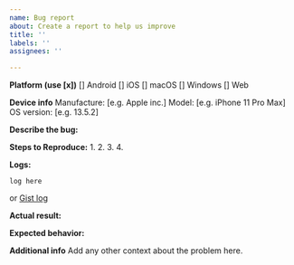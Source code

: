 ```yaml
---
name: Bug report
about: Create a report to help us improve
title: ''
labels: ''
assignees: ''

---
```


**Platform (use [x])**
[] Android
[] iOS
[] macOS
[] Windows
[] Web

**Device info**
Manufacture: [e.g. Apple inc.]
Model: [e.g. iPhone 11 Pro Max]
OS version: [e.g. 13.5.2]

**Describe the bug:**


**Steps to Reproduce:**
1. 
2.
3.
4.

**Logs:**
```
log here
```
or
[Gist log](https://gist.github.com/)

**Actual result:**


**Expected behavior:**


**Additional info**
Add any other context about the problem here.
